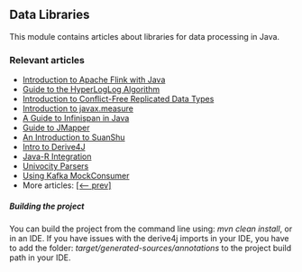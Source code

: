 ## Data Libraries

This module contains articles about libraries for data processing in Java.

### Relevant articles
- [Introduction to Apache Flink with Java](https://www.baeldung.com/apache-flink)
- [Guide to the HyperLogLog Algorithm](https://www.baeldung.com/java-hyperloglog)
- [Introduction to Conflict-Free Replicated Data Types](https://www.baeldung.com/java-conflict-free-replicated-data-types)
- [Introduction to javax.measure](https://www.baeldung.com/javax-measure)
- [A Guide to Infinispan in Java](https://www.baeldung.com/infinispan)
- [Guide to JMapper](https://www.baeldung.com/jmapper)
- [An Introduction to SuanShu](https://www.baeldung.com/suanshu)
- [Intro to Derive4J](https://www.baeldung.com/derive4j)
- [Java-R Integration](https://www.baeldung.com/java-r-integration)
- [Univocity Parsers](https://www.baeldung.com/java-univocity-parsers)
- [Using Kafka MockConsumer](https://www.baeldung.com/kafka-mockconsumer)
- More articles: [[<-- prev]](/../libraries-data)

##### Building the project
You can build the project from the command line using: *mvn clean install*, or in an IDE. If you have issues with the derive4j imports in your IDE, you have to add the folder: *target/generated-sources/annotations* to the project build path in your IDE. 
